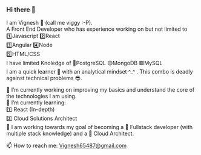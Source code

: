 ### Hi there 👋 

I am Vignesh 🧑 (call  me viggy :-P). <br> A Front End Developer who has experience working on but not limited to <br/>
     1️⃣Javascript  2️⃣React <br/>
     3️⃣Angular     4️⃣Node <br/>
     5️⃣HTML/CSS <br/>
I have limited Knoledge of 🧡PostgreSQL 🟡MongoDB 🟩MySQL <br/>
I am a quick learner 🏃‍ with an analytical mindset ^_^ . This combo is deadly against technical problems 😎.

🔭 I’m currently working on improving my basics and understand the core of the technologies I am using. <br/>
🌱 I’m currently learning: <br/>
    1️⃣ React (In-depth) <br/>
    2️⃣ Cloud Solutions Architect <br/>
🥅 I am working towards my goal of becoming a 🧡 Fullstack developer (with multiple stack knowledge) and a 💜 Cloud Architect.

📫 How to reach me: Vignesh65487@gmail.com
<!--
**vigneshkrv/vigneshkrv** is a ✨ _special_ ✨ repository because its `README.md` (this file) appears on your GitHub profile.

Here are some ideas to get you started: 

- 🔭 I’m currently working on ...
- 🌱 I’m currently learning ...
- 👯 I’m looking to collaborate on ...
- 🤔 I’m looking for help with ...
- 💬 Ask me about ...
- ...
- 😄 Pronouns: ...
- ⚡ Fun fact: ...
-->
